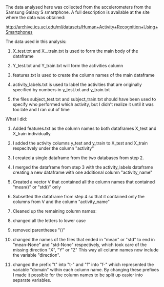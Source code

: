 The data analysed here was collected from the accelerometers from the Samsung Galaxy S smartphone. A full description is available at the site where the data was obtained: 

http://archive.ics.uci.edu/ml/datasets/Human+Activity+Recognition+Using+Smartphones 

The data used in this analysis:

1. X_test.txt and X__train.txt  is used to form the main body of the dataframe 
        
2. Y_test.txt and Y_train.txt will form the activities column
        
3. features.txt is used to create the column names of the main dataframe
        
4. activity_labels.txt is used to label the activities that are originally specified by numbers in y_test.txt and y_train.txt
5. the files subject_test.txt and subject_train.txt should have been used to specify who performed which activity, but 
I didn't realize it until it was too late and  I ran out of time


What I did:

1. Added features.txt as the column names to both dataframes X_test and X_train individually
 
2. I added the activity columns y_test and y_train to X_test and X_train respecitvely under the column "activity"

3. I created a single dataframe from the two databases from step 2.
4. I merged the dataframe from step 3 with the activity_labels dataframe creating a new dataframe with one additional column "activity_name"
5. Created a vector V that contained all the column names that contained "mean()" or "std()" only
6. Subsetted the dataframe from step 4 so that it contained only the columns from V and the column "activity_name"
7. Cleaned up the remaining column names:
8. changed all the letters to lower case
9. removed parentheses "()"
10. changed the names of the files that ended in "mean" or "std" to end in "mean-None" and "std-None" respectively, which took care of the missing direction "X", "Y" or "Z"   This way all column names now include the variable "direction".
11. changed the prefix "t" into "t-" and "f" into "f-" which represented the variable "domain" within each column name.  By changing these prefixes I made it possible for the column names to be split up easier into separate variables.  





